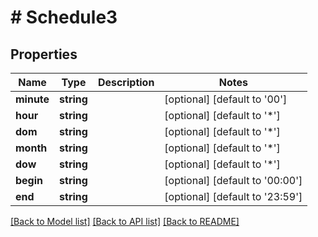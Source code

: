 # # Schedule3

## Properties

Name | Type | Description | Notes
------------ | ------------- | ------------- | -------------
**minute** | **string** |  | [optional] [default to '00']
**hour** | **string** |  | [optional] [default to '*']
**dom** | **string** |  | [optional] [default to '*']
**month** | **string** |  | [optional] [default to '*']
**dow** | **string** |  | [optional] [default to '*']
**begin** | **string** |  | [optional] [default to '00:00']
**end** | **string** |  | [optional] [default to '23:59']

[[Back to Model list]](../../README.md#models) [[Back to API list]](../../README.md#endpoints) [[Back to README]](../../README.md)
